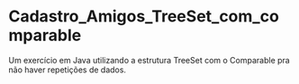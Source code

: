 # Cadastro_Amigos_TreeSet_com_comparable
Um exercício em Java utilizando a estrutura TreeSet com o Comparable pra não haver repetições de dados.

